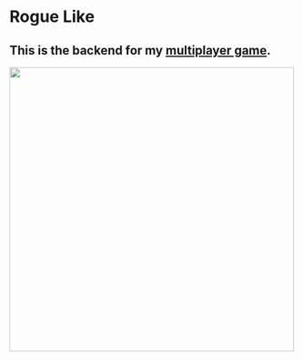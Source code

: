 # Rogue Like


## This is the backend for my [multiplayer game](https://gui-animated.herokuapp.com/rogue).


<img src="https://github.com/guilehm/basic-site/blob/master/rogue-like-gui.gif?raw=true" width="500px">
